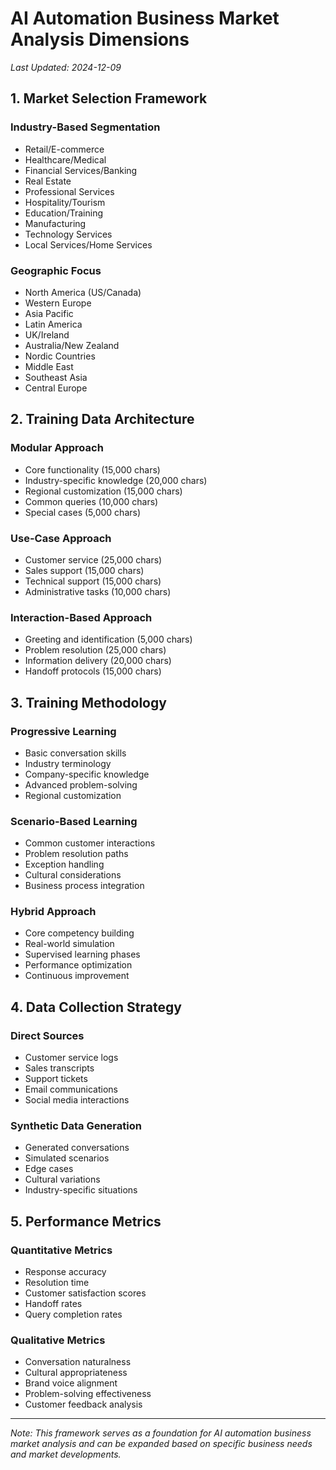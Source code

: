 # AI Automation Business Market Analysis Dimensions

*Last Updated: 2024-12-09*

## 1. Market Selection Framework
### Industry-Based Segmentation
- Retail/E-commerce
- Healthcare/Medical
- Financial Services/Banking
- Real Estate
- Professional Services
- Hospitality/Tourism
- Education/Training
- Manufacturing
- Technology Services
- Local Services/Home Services

### Geographic Focus
- North America (US/Canada)
- Western Europe
- Asia Pacific
- Latin America
- UK/Ireland
- Australia/New Zealand
- Nordic Countries
- Middle East
- Southeast Asia
- Central Europe

## 2. Training Data Architecture
### Modular Approach
- Core functionality (15,000 chars)
- Industry-specific knowledge (20,000 chars)
- Regional customization (15,000 chars)
- Common queries (10,000 chars)
- Special cases (5,000 chars)

### Use-Case Approach
- Customer service (25,000 chars)
- Sales support (15,000 chars)
- Technical support (15,000 chars)
- Administrative tasks (10,000 chars)

### Interaction-Based Approach
- Greeting and identification (5,000 chars)
- Problem resolution (25,000 chars)
- Information delivery (20,000 chars)
- Handoff protocols (15,000 chars)

## 3. Training Methodology
### Progressive Learning
- Basic conversation skills
- Industry terminology
- Company-specific knowledge
- Advanced problem-solving
- Regional customization

### Scenario-Based Learning
- Common customer interactions
- Problem resolution paths
- Exception handling
- Cultural considerations
- Business process integration

### Hybrid Approach
- Core competency building
- Real-world simulation
- Supervised learning phases
- Performance optimization
- Continuous improvement

## 4. Data Collection Strategy
### Direct Sources
- Customer service logs
- Sales transcripts
- Support tickets
- Email communications
- Social media interactions

### Synthetic Data Generation
- Generated conversations
- Simulated scenarios
- Edge cases
- Cultural variations
- Industry-specific situations

## 5. Performance Metrics
### Quantitative Metrics
- Response accuracy
- Resolution time
- Customer satisfaction scores
- Handoff rates
- Query completion rates

### Qualitative Metrics
- Conversation naturalness
- Cultural appropriateness
- Brand voice alignment
- Problem-solving effectiveness
- Customer feedback analysis

---
*Note: This framework serves as a foundation for AI automation business market analysis and can be expanded based on specific business needs and market developments.*
